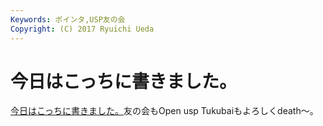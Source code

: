```yaml
---
Keywords: ポインタ,USP友の会
Copyright: (C) 2017 Ryuichi Ueda
---
```


# 今日はこっちに書きました。
<a target="_blank" href="http://www.usptomo.com/PAGE=20130813VIM">今日はこっちに書きました。</a>友の会もOpen usp Tukubaiもよろしくdeath〜。

